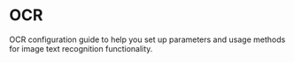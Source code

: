 # OCR

OCR configuration guide to help you set up parameters and usage methods for image text recognition functionality.
